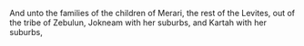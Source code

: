 And unto the families of the children of Merari, the rest of the Levites, out of the tribe of Zebulun, Jokneam with her suburbs, and Kartah with her suburbs,

